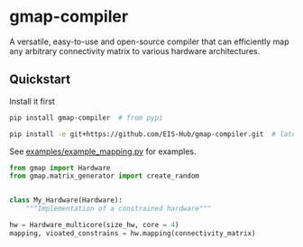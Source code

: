 # gmap-compiler
A versatile, easy-to-use and open-source compiler that can efficiently map any arbitrary connectivity matrix to various hardware architectures.


## Quickstart

Install it first
```bash
pip install gmap-compiler  # from pypi

pip install -e git+https://github.com/EIS-Hub/gmap-compiler.git  # latest from github
```

See [examples/example_mapping.py](https://github.com/EIS-Hub/gmap-compiler/blob/main/examples/example_mapping.py) for examples.

```python
from gmap import Hardware
from gmap.matrix_generator import create_random


class My_Hardware(Hardware):
    """Implementation of a constrained hardware"""

hw = Hardware_multicore(size_hw, core = 4)
mapping, vioated_constrains = hw.mapping(connectivity_matrix)
```